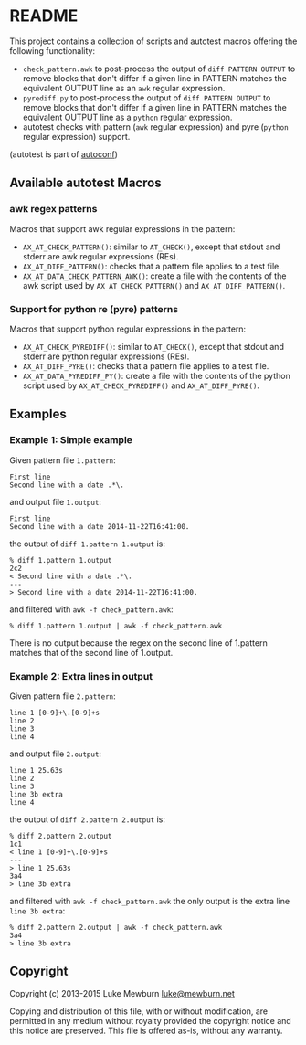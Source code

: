 README
======

This project contains a collection of scripts and autotest macros
offering the following functionality:

  * `check_pattern.awk` to post-process the output of `diff PATTERN OUTPUT` to remove blocks that don't differ if a given line in PATTERN matches the equivalent OUTPUT line as an `awk` regular expression.
  * `pyrediff.py` to post-process the output of `diff PATTERN OUTPUT` to remove blocks that don't differ if a given line in PATTERN matches the equivalent OUTPUT line as a `python` regular expression.
  * autotest checks with pattern (`awk` regular expression) and pyre (`python` regular expression) support.

(autotest is part of [autoconf](https://www.gnu.org/software/autoconf/))

Available autotest Macros
-------------------------

### awk regex patterns

Macros that support awk regular expressions in the pattern:

  * `AX_AT_CHECK_PATTERN()`: similar to `AT_CHECK()`, except that stdout and stderr are awk regular expressions (REs).
  * `AX_AT_DIFF_PATTERN()`: checks that a pattern file applies to a test file.
  * `AX_AT_DATA_CHECK_PATTERN_AWK()`: create a file with the contents of the awk script used by `AX_AT_CHECK_PATTERN()` and `AX_AT_DIFF_PATTERN()`.

### Support for python re (pyre) patterns

Macros that support python regular expressions in the pattern:

  * `AX_AT_CHECK_PYREDIFF()`: similar to `AT_CHECK()`, except that stdout and stderr are python regular expressions (REs).
  * `AX_AT_DIFF_PYRE()`: checks that a pattern file applies to a test file.
  * `AX_AT_DATA_PYREDIFF_PY()`: create a file with the contents of the python script used by `AX_AT_CHECK_PYREDIFF()` and `AX_AT_DIFF_PYRE()`.

Examples
--------

### Example 1: Simple example

Given pattern file `1.pattern`:

```
First line
Second line with a date .*\.
```

and output file `1.output`:

```
First line
Second line with a date 2014-11-22T16:41:00.
```

the output of `diff 1.pattern 1.output` is:

```
% diff 1.pattern 1.output
2c2
< Second line with a date .*\.
---
> Second line with a date 2014-11-22T16:41:00.
```

and filtered with `awk -f check_pattern.awk`:

```
% diff 1.pattern 1.output | awk -f check_pattern.awk
```

There is no output because the regex on the second line of 1.pattern
matches that of the second line of 1.output.

### Example 2: Extra lines in output

Given pattern file `2.pattern`:

```
line 1 [0-9]+\.[0-9]+s
line 2
line 3
line 4
```

and output file `2.output`:

```
line 1 25.63s
line 2
line 3
line 3b extra
line 4
```

the output of `diff 2.pattern 2.output` is:

```
% diff 2.pattern 2.output
1c1
< line 1 [0-9]+\.[0-9]+s
---
> line 1 25.63s
3a4
> line 3b extra
```

and filtered with `awk -f check_pattern.awk` the only output is the extra line `line 3b extra`:

```
% diff 2.pattern 2.output | awk -f check_pattern.awk
3a4
> line 3b extra
```

Copyright
---------

Copyright (c) 2013-2015 Luke Mewburn <luke@mewburn.net>

Copying and distribution of this file, with or without modification,
are permitted in any medium without royalty provided the copyright
notice and this notice are preserved.  This file is offered as-is,
without any warranty.
